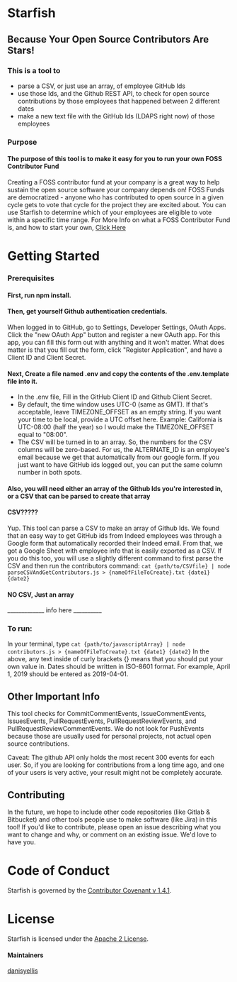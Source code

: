 # Starfish
## Because Your Open Source Contributors Are Stars!

### This is a tool to
- parse a CSV, or just use an array, of employee GitHub Ids
- use those Ids, and the Github REST API, to check for open source contributions by those employees that happened between 2 different dates
- make a new text file with the GitHub Ids (LDAPS right now) of those employees

### Purpose
#### The purpose of this tool is to make it easy for you to run your own FOSS Contributor Fund
Creating a FOSS contributor fund at your company is a great way to help sustain the open source software your company depends on!
FOSS Funds are democratized - anyone who has contributed to open source in a given cycle gets to vote that cycle for the project they are excited about.
You can use Starfish to determine which of your employees are eligible to vote within a specific time range.
For More Info on what a FOSS Contributor Fund is, and how to start your own, [Click Here](https://fosdem.org/2019/schedule/event/community_sustaining_foss_projects_democratizing_sponsorship/)

# Getting Started
### Prerequisites

#### First, run npm install.

#### Then, get yourself Github authentication credentials.
When logged in to GitHub, go to Settings, Developer Settings, OAuth Apps. Click the "new OAuth App" button and register a new OAuth app. For this app, you can fill this form out with anything and it won't matter. What does matter is that you fill out the form, click "Register Application", and have a Client ID and Client Secret.

#### Next, Create a file named .env and copy the contents of the .env.template file into it.
- In the .env file, Fill in the GitHub Client ID and Github Client Secret.
- By default, the time window uses UTC-0 (same as GMT). If that's acceptable, leave TIMEZONE_OFFSET as an empty string. If you want your time to be local, provide a UTC offset here.
Example: California is UTC-08:00 (half the year) so I would make the TIMEZONE_OFFSET equal to "08:00".
- The CSV will be turned in to an array. So, the numbers for the CSV columns will be zero-based. For us, the ALTERNATE_ID is an employee's email because we get that automatically from our google form. If you just want to have GitHub ids logged out, you can put the same column number in both spots.

#### Also, you will need either an array of the Github Ids you're interested in, or a CSV that can be parsed to create that array
#### CSV?????
Yup. This tool can parse a CSV to make an array of Github Ids.
We found that an easy way to get GitHub ids from Indeed employees was through a Google form that automatically recorded their Indeed email. From that, we got a Google Sheet with employee info that is easily exported as a CSV. If you do this too, you will use a slightly different command to first parse the CSV and then run the contributors command: `cat {path/to/CSVfile} | node parseCSVAndGetContributors.js > {nameOfFileToCreate}.txt {date1} {date2}`
#### NO CSV, Just an array
_____________ info here __________

### To run:
In your terminal, type `cat {path/to/javascriptArray} | node contributors.js > {nameOfFileToCreate}.txt {date1} {date2}`
In the above, any text inside of curly brackets {} means that you should put your own value in.
Dates should be written in ISO-8601 format. For example, April 1, 2019 should be entered as 2019-04-01.


## Other Important Info

This tool checks for CommitCommentEvents, IssueCommentEvents, IssuesEvents, PullRequestEvents, PullRequestReviewEvents, and PullRequestReviewCommentEvents. We do not look for PushEvents because those are usually used for personal projects, not actual open source contributions.

Caveat: The github API only holds the most recent 300 events for each user. So, if you are looking for contributions from a long time ago, and one of your users is very active, your result might not be completely accurate.

## Contributing
In the future, we hope to include other code repositories (like Gitlab & Bitbucket) and other tools people use to make software (like Jira) in this tool! If you'd like to contribute, please open an issue describing what you want to change and why, or comment on an existing issue. We'd love to have you.

# Code of Conduct
Starfish is governed by the [Contributor Covenant v 1.4.1](CODE_OF_CONDUCT.md).

# License
Starfish is licensed under the [Apache 2 License](LICENSE).

#### Maintainers
[danisyellis](https://github.com/danisyellis)

